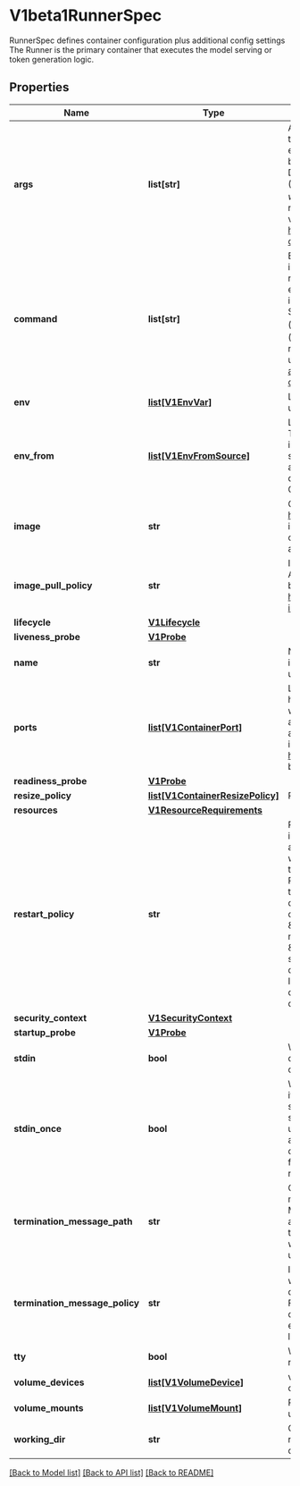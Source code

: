 # V1beta1RunnerSpec

RunnerSpec defines container configuration plus additional config settings The Runner is the primary container that executes the model serving or token generation logic.

## Properties

| Name                           | Type                                                                                                                            | Description                                                                                                                                                                                                                                                                                                                                                                                                                                                                                                                                                                                                                                                                                                                                                                                                                                                                                                                                                                                                                                                                                                                 | Notes                      |
|--------------------------------|---------------------------------------------------------------------------------------------------------------------------------|-----------------------------------------------------------------------------------------------------------------------------------------------------------------------------------------------------------------------------------------------------------------------------------------------------------------------------------------------------------------------------------------------------------------------------------------------------------------------------------------------------------------------------------------------------------------------------------------------------------------------------------------------------------------------------------------------------------------------------------------------------------------------------------------------------------------------------------------------------------------------------------------------------------------------------------------------------------------------------------------------------------------------------------------------------------------------------------------------------------------------------|----------------------------|
| **args**                       | **list[str]**                                                                                                                   | Arguments to the entrypoint. The container image&#39;s CMD is used if this is not provided. Variable references $(VAR_NAME) are expanded using the container&#39;s environment. If a variable cannot be resolved, the reference in the input string will be unchanged. Double $$ are reduced to a single $, which allows for escaping the $(VAR_NAME) syntax: i.e. \&quot;$$(VAR_NAME)\&quot; will produce the string literal \&quot;$(VAR_NAME)\&quot;. Escaped references will never be expanded, regardless of whether the variable exists or not. Cannot be updated. More info: https://kubernetes.io/docs/tasks/inject-data-application/define-command-argument-container/#running-a-command-in-a-shell                                                                                                                                                                                                                                                                                                                                                                                                                | [optional]                 |
| **command**                    | **list[str]**                                                                                                                   | Entrypoint array. Not executed within a shell. The container image&#39;s ENTRYPOINT is used if this is not provided. Variable references $(VAR_NAME) are expanded using the container&#39;s environment. If a variable cannot be resolved, the reference in the input string will be unchanged. Double $$ are reduced to a single $, which allows for escaping the $(VAR_NAME) syntax: i.e. \&quot;$$(VAR_NAME)\&quot; will produce the string literal \&quot;$(VAR_NAME)\&quot;. Escaped references will never be expanded, regardless of whether the variable exists or not. Cannot be updated. More info: https://kubernetes.io/docs/tasks/inject-data-application/define-command-argument-container/#running-a-command-in-a-shell                                                                                                                                                                                                                                                                                                                                                                                       | [optional]                 |
| **env**                        | [**list[V1EnvVar]**](https://github.com/kubernetes-client/python/blob/master/kubernetes/docs/V1EnvVar.md)                       | List of environment variables to set in the container. Cannot be updated.                                                                                                                                                                                                                                                                                                                                                                                                                                                                                                                                                                                                                                                                                                                                                                                                                                                                                                                                                                                                                                                   | [optional]                 |
| **env_from**                   | [**list[V1EnvFromSource]**](https://github.com/kubernetes-client/python/blob/master/kubernetes/docs/V1EnvFromSource.md)         | List of sources to populate environment variables in the container. The keys defined within a source must be a C_IDENTIFIER. All invalid keys will be reported as an event when the container is starting. When a key exists in multiple sources, the value associated with the last source will take precedence. Values defined by an Env with a duplicate key will take precedence. Cannot be updated.                                                                                                                                                                                                                                                                                                                                                                                                                                                                                                                                                                                                                                                                                                                    | [optional]                 |
| **image**                      | **str**                                                                                                                         | Container image name. More info: https://kubernetes.io/docs/concepts/containers/images This field is optional to allow higher level config management to default or override container images in workload controllers like Deployments and StatefulSets.                                                                                                                                                                                                                                                                                                                                                                                                                                                                                                                                                                                                                                                                                                                                                                                                                                                                    | [optional]                 |
| **image_pull_policy**          | **str**                                                                                                                         | Image pull policy. One of Always, Never, IfNotPresent. Defaults to Always if :latest tag is specified, or IfNotPresent otherwise. Cannot be updated. More info: https://kubernetes.io/docs/concepts/containers/images#updating-images                                                                                                                                                                                                                                                                                                                                                                                                                                                                                                                                                                                                                                                                                                                                                                                                                                                                                       | [optional]                 |
| **lifecycle**                  | [**V1Lifecycle**](https://github.com/kubernetes-client/python/blob/master/kubernetes/docs/V1Lifecycle.md)                       |                                                                                                                                                                                                                                                                                                                                                                                                                                                                                                                                                                                                                                                                                                                                                                                                                                                                                                                                                                                                                                                                                                                             | [optional]                 |
| **liveness_probe**             | [**V1Probe**](https://github.com/kubernetes-client/python/blob/master/kubernetes/docs/V1Probe.md)                               |                                                                                                                                                                                                                                                                                                                                                                                                                                                                                                                                                                                                                                                                                                                                                                                                                                                                                                                                                                                                                                                                                                                             | [optional]                 |
| **name**                       | **str**                                                                                                                         | Name of the container specified as a DNS_LABEL. Each container in a pod must have a unique name (DNS_LABEL). Cannot be updated.                                                                                                                                                                                                                                                                                                                                                                                                                                                                                                                                                                                                                                                                                                                                                                                                                                                                                                                                                                                             | [optional] [default to ''] |
| **ports**                      | [**list[V1ContainerPort]**](https://github.com/kubernetes-client/python/blob/master/kubernetes/docs/V1ContainerPort.md)         | List of ports to expose from the container. Not specifying a port here DOES NOT prevent that port from being exposed. Any port which is listening on the default \&quot;0.0.0.0\&quot; address inside a container will be accessible from the network. Modifying this array with strategic merge patch may corrupt the data. For more information See https://github.com/kubernetes/kubernetes/issues/108255. Cannot be updated.                                                                                                                                                                                                                                                                                                                                                                                                                                                                                                                                                                                                                                                                                            | [optional]                 |
| **readiness_probe**            | [**V1Probe**](https://github.com/kubernetes-client/python/blob/master/kubernetes/docs/V1Probe.md)                               |                                                                                                                                                                                                                                                                                                                                                                                                                                                                                                                                                                                                                                                                                                                                                                                                                                                                                                                                                                                                                                                                                                                             | [optional]                 |
| **resize_policy**              | [**list[V1ContainerResizePolicy]**](V1ContainerResizePolicy.md)                                                                 | Resources resize policy for the container.                                                                                                                                                                                                                                                                                                                                                                                                                                                                                                                                                                                                                                                                                                                                                                                                                                                                                                                                                                                                                                                                                  | [optional]                 |
| **resources**                  | [**V1ResourceRequirements**](https://github.com/kubernetes-client/python/blob/master/kubernetes/docs/V1ResourceRequirements.md) |                                                                                                                                                                                                                                                                                                                                                                                                                                                                                                                                                                                                                                                                                                                                                                                                                                                                                                                                                                                                                                                                                                                             | [optional]                 |
| **restart_policy**             | **str**                                                                                                                         | RestartPolicy defines the restart behavior of individual containers in a pod. This field may only be set for init containers, and the only allowed value is \&quot;Always\&quot;. For non-init containers or when this field is not specified, the restart behavior is defined by the Pod&#39;s restart policy and the container type. Setting the RestartPolicy as \&quot;Always\&quot; for the init container will have the following effect: this init container will be continually restarted on exit until all regular containers have terminated. Once all regular containers have completed, all init containers with restartPolicy \&quot;Always\&quot; will be shut down. This lifecycle differs from normal init containers and is often referred to as a \&quot;sidecar\&quot; container. Although this init container still starts in the init container sequence, it does not wait for the container to complete before proceeding to the next init container. Instead, the next init container starts immediately after this init container is started, or after any startupProbe has successfully completed. | [optional]                 |
| **security_context**           | [**V1SecurityContext**](https://github.com/kubernetes-client/python/blob/master/kubernetes/docs/V1SecurityContext.md)           |                                                                                                                                                                                                                                                                                                                                                                                                                                                                                                                                                                                                                                                                                                                                                                                                                                                                                                                                                                                                                                                                                                                             | [optional]                 |
| **startup_probe**              | [**V1Probe**](https://github.com/kubernetes-client/python/blob/master/kubernetes/docs/V1Probe.md)                               |                                                                                                                                                                                                                                                                                                                                                                                                                                                                                                                                                                                                                                                                                                                                                                                                                                                                                                                                                                                                                                                                                                                             | [optional]                 |
| **stdin**                      | **bool**                                                                                                                        | Whether this container should allocate a buffer for stdin in the container runtime. If this is not set, reads from stdin in the container will always result in EOF. Default is false.                                                                                                                                                                                                                                                                                                                                                                                                                                                                                                                                                                                                                                                                                                                                                                                                                                                                                                                                      | [optional]                 |
| **stdin_once**                 | **bool**                                                                                                                        | Whether the container runtime should close the stdin channel after it has been opened by a single attach. When stdin is true the stdin stream will remain open across multiple attach sessions. If stdinOnce is set to true, stdin is opened on container start, is empty until the first client attaches to stdin, and then remains open and accepts data until the client disconnects, at which time stdin is closed and remains closed until the container is restarted. If this flag is false, a container processes that reads from stdin will never receive an EOF. Default is false                                                                                                                                                                                                                                                                                                                                                                                                                                                                                                                                  | [optional]                 |
| **termination_message_path**   | **str**                                                                                                                         | Optional: Path at which the file to which the container&#39;s termination message will be written is mounted into the container&#39;s filesystem. Message written is intended to be brief final status, such as an assertion failure message. Will be truncated by the node if greater than 4096 bytes. The total message length across all containers will be limited to 12kb. Defaults to /dev/termination-log. Cannot be updated.                                                                                                                                                                                                                                                                                                                                                                                                                                                                                                                                                                                                                                                                                        | [optional]                 |
| **termination_message_policy** | **str**                                                                                                                         | Indicate how the termination message should be populated. File will use the contents of terminationMessagePath to populate the container status message on both success and failure. FallbackToLogsOnError will use the last chunk of container log output if the termination message file is empty and the container exited with an error. The log output is limited to 2048 bytes or 80 lines, whichever is smaller. Defaults to File. Cannot be updated.                                                                                                                                                                                                                                                                                                                                                                                                                                                                                                                                                                                                                                                                 | [optional]                 |
| **tty**                        | **bool**                                                                                                                        | Whether this container should allocate a TTY for itself, also requires &#39;stdin&#39; to be true. Default is false.                                                                                                                                                                                                                                                                                                                                                                                                                                                                                                                                                                                                                                                                                                                                                                                                                                                                                                                                                                                                        | [optional]                 |
| **volume_devices**             | [**list[V1VolumeDevice]**](https://github.com/kubernetes-client/python/blob/master/kubernetes/docs/V1VolumeDevice.md)           | volumeDevices is the list of block devices to be used by the container.                                                                                                                                                                                                                                                                                                                                                                                                                                                                                                                                                                                                                                                                                                                                                                                                                                                                                                                                                                                                                                                     | [optional]                 |
| **volume_mounts**              | [**list[V1VolumeMount]**](https://github.com/kubernetes-client/python/blob/master/kubernetes/docs/V1VolumeMount.md)             | Pod volumes to mount into the container&#39;s filesystem. Cannot be updated.                                                                                                                                                                                                                                                                                                                                                                                                                                                                                                                                                                                                                                                                                                                                                                                                                                                                                                                                                                                                                                                | [optional]                 |
| **working_dir**                | **str**                                                                                                                         | Container&#39;s working directory. If not specified, the container runtime&#39;s default will be used, which might be configured in the container image. Cannot be updated.                                                                                                                                                                                                                                                                                                                                                                                                                                                                                                                                                                                                                                                                                                                                                                                                                                                                                                                                                 | [optional]                 |

[[Back to Model list]](../README.md#documentation-for-models) [[Back to API list]](../README.md#documentation-for-api-endpoints) [[Back to README]](../README.md)

